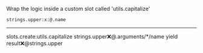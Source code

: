 Wrap the logic inside a custom slot called 'utils.capitalize'

```hyperlambda
strings.upper:x:@.name
```
---
slots.create:utils.capitalize
   strings.upper:x:@.arguments/*/name
   yield
      result:x:@strings.upper

